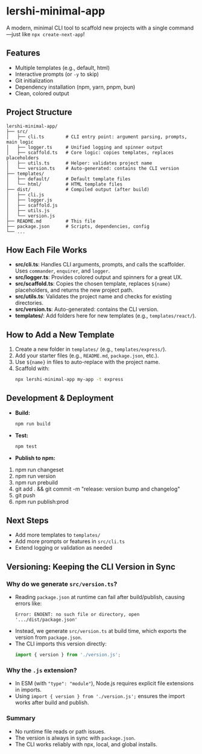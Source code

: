# lershi-minimal-app

A modern, minimal CLI tool to scaffold new projects with a single command—just like `npx create-next-app`!

## Features
- Multiple templates (e.g., default, html)
- Interactive prompts (or `-y` to skip)
- Git initialization
- Dependency installation (npm, yarn, pnpm, bun)
- Clean, colored output

## Project Structure
```
lershi-minimal-app/
├── src/
│   ├── cli.ts        # CLI entry point: argument parsing, prompts, main logic
│   ├── logger.ts     # Unified logging and spinner output
│   ├── scaffold.ts   # Core logic: copies templates, replaces placeholders
│   ├── utils.ts      # Helper: validates project name
│   └── version.ts    # Auto-generated: contains the CLI version
├── templates/
│   ├── default/      # Default template files
│   └── html/         # HTML template files
├── dist/             # Compiled output (after build)
│   ├── cli.js
│   ├── logger.js
│   ├── scaffold.js
│   ├── utils.js
│   └── version.js
├── README.md         # This file
├── package.json      # Scripts, dependencies, config
└── ...
```

## How Each File Works
- **src/cli.ts**: Handles CLI arguments, prompts, and calls the scaffolder. Uses `commander`, `enquirer`, and `logger`.
- **src/logger.ts**: Provides colored output and spinners for a great UX.
- **src/scaffold.ts**: Copies the chosen template, replaces `${name}` placeholders, and returns the new project path.
- **src/utils.ts**: Validates the project name and checks for existing directories.
- **src/version.ts**: Auto-generated: contains the CLI version.
- **templates/**: Add folders here for new templates (e.g., `templates/react/`).

## How to Add a New Template
1. Create a new folder in `templates/` (e.g., `templates/express/`).
2. Add your starter files (e.g., `README.md`, `package.json`, etc.).
3. Use `${name}` in files to auto-replace with the project name.
4. Scaffold with:
   ```sh
   npx lershi-minimal-app my-app -t express
   ```

## Development & Deployment
- **Build:**
  ```sh
  npm run build
  ```
- **Test:**
  ```sh
  npm test
  ```
- **Publish to npm:**

1. npm run changeset
2. npm run version
3. npm run prebuild 
4. git add . && git commit -m "release: version bump and changelog"
5. git push
6. npm run publish:prod

## Next Steps
- Add more templates to `templates/`
- Add more prompts or features in `src/cli.ts`
- Extend logging or validation as needed

## Versioning: Keeping the CLI Version in Sync

### Why do we generate `src/version.ts`?

- Reading `package.json` at runtime can fail after build/publish, causing errors like:
  ```
  Error: ENOENT: no such file or directory, open '.../dist/package.json'
  ```
- Instead, we generate `src/version.ts` at build time, which exports the version from `package.json`.
- The CLI imports this version directly:
  ```ts
  import { version } from './version.js';
  ```

### Why the `.js` extension?
- In ESM (with `"type": "module"`), Node.js requires explicit file extensions in imports.
- Using `import { version } from './version.js';` ensures the import works after build and publish.

### Summary
- No runtime file reads or path issues.
- The version is always in sync with `package.json`.
- The CLI works reliably with npx, local, and global installs.